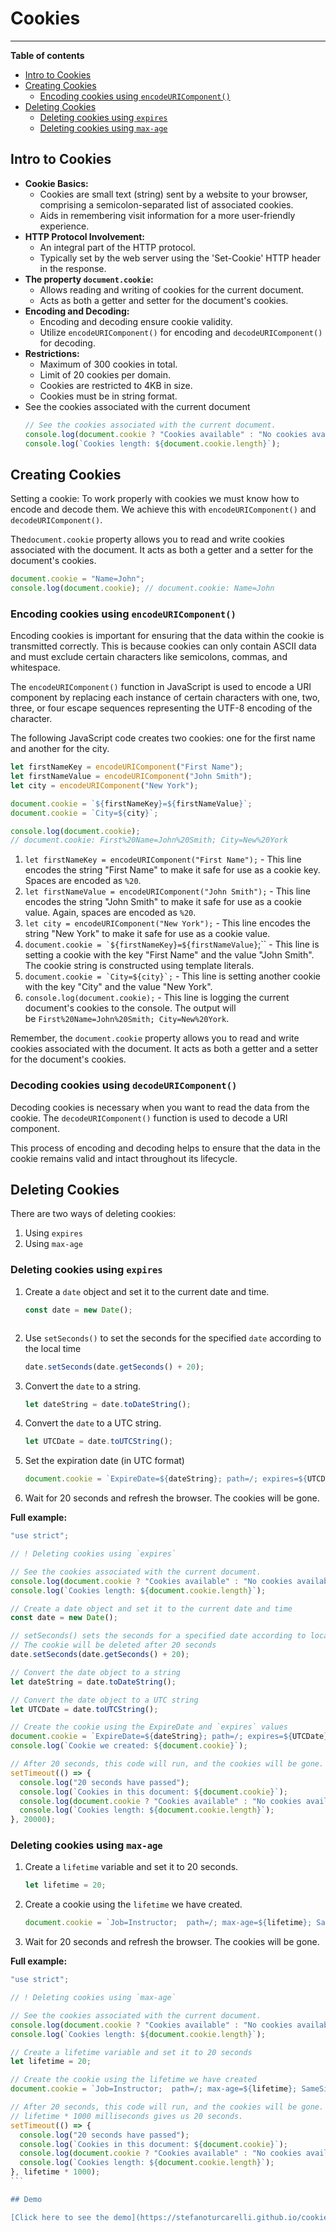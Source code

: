 # Cookies

---

**Table of contents**

- [Intro to Cookies](#intro-to-cookies)
- [Creating Cookies](#creating-cookies)
  - [Encoding cookies using `encodeURIComponent()`](#encoding-cookies-using-encodeuricomponent)
- [Deleting Cookies](#deleting-cookies)
  - [Deleting cookies using `expires`](#deleting-cookies-using-expires)
  - [Deleting cookies using `max-age`](#deleting-cookies-using-max-age)

## Intro to Cookies

- **Cookie Basics:**
  - Cookies are small text (string) sent by a website to your browser, comprising a semicolon-separated list of associated cookies.
  - Aids in remembering visit information for a more user-friendly experience.
- **HTTP Protocol Involvement:**
  - An integral part of the HTTP protocol.
  - Typically set by the web server using the 'Set-Cookie' HTTP header in the response.
- **The property `document.cookie`:**
  - Allows reading and writing of cookies for the current document.
  - Acts as both a getter and setter for the document's cookies.
- **Encoding and Decoding:**
  - Encoding and decoding ensure cookie validity.
  - Utilize `encodeURIComponent()` for encoding and `decodeURIComponent()` for decoding.
- **Restrictions:**
  - Maximum of 300 cookies in total.
  - Limit of 20 cookies per domain.
  - Cookies are restricted to 4KB in size.
  - Cookies must be in string format.
- See the cookies associated with the current document
  ```jsx
  // See the cookies associated with the current document.
  console.log(document.cookie ? "Cookies available" : "No cookies available");
  console.log(`Cookies length: ${document.cookie.length}`);
  ```

## Creating Cookies

Setting a cookie:
To work properly with cookies we must know how to encode and decode them. We achieve this with `encodeURIComponent()` and `decodeURIComponent()`.

The`document.cookie` property allows you to read and write cookies associated with the document. It acts as both a getter and a setter for the document's cookies.

```jsx
document.cookie = "Name=John";
console.log(document.cookie); // document.cookie: Name=John
```

### Encoding cookies using `encodeURIComponent()`

Encoding cookies is important for ensuring that the data within the cookie is transmitted correctly. This is because cookies can only contain ASCII data and must exclude certain characters like semicolons, commas, and whitespace.

The `encodeURIComponent()` function in JavaScript is used to encode a URI component by replacing each instance of certain characters with one, two, three, or four escape sequences representing the UTF-8 encoding of the character.

The following JavaScript code creates two cookies: one for the first name and another for the city.

```jsx
let firstNameKey = encodeURIComponent("First Name");
let firstNameValue = encodeURIComponent("John Smith");
let city = encodeURIComponent("New York");

document.cookie = `${firstNameKey}=${firstNameValue}`;
document.cookie = `City=${city}`;

console.log(document.cookie);
// document.cookie: First%20Name=John%20Smith; City=New%20York
```

1. `let firstNameKey = encodeURIComponent("First Name");` - This line encodes the string "First Name" to make it safe for use as a cookie key. Spaces are encoded as `%20`.
2. `let firstNameValue = encodeURIComponent("John Smith");` - This line encodes the string "John Smith" to make it safe for use as a cookie value. Again, spaces are encoded as `%20`.
3. `let city = encodeURIComponent("New York");` - This line encodes the string "New York" to make it safe for use as a cookie value.
4. `` document.cookie = `${firstNameKey}=${firstNameValue} ``;`` - This line is setting a cookie with the key "First Name" and the value "John Smith". The cookie string is constructed using template literals.
5. `` document.cookie = `City=${city}`; `` - This line is setting another cookie with the key "City" and the value "New York".
6. `console.log(document.cookie);` - This line is logging the current document's cookies to the console. The output will be `First%20Name=John%20Smith; City=New%20York`.

Remember, the `document.cookie` property allows you to read and write cookies associated with the document. It acts as both a getter and a setter for the document's cookies.

### Decoding cookies using `decodeURIComponent()`

Decoding cookies is necessary when you want to read the data from the cookie. The `decodeURIComponent()` function is used to decode a URI component.

This process of encoding and decoding helps to ensure that the data in the cookie remains valid and intact throughout its lifecycle.

## Deleting Cookies

There are two ways of deleting cookies:

1. Using `expires`
2. Using `max-age`

### Deleting cookies using `expires`

1. Create a `date` object and set it to the current date and time.

   ```jsx
   const date = new Date();
   ```

```

```

2. Use `setSeconds()` to set the seconds for the specified `date` according to the local time

   ```jsx
   date.setSeconds(date.getSeconds() + 20);
   ```

3. Convert the `date` to a string.

   ```jsx
   let dateString = date.toDateString();
   ```

4. Convert the `date` to a UTC string.

   ```jsx
   let UTCDate = date.toUTCString();
   ```

5. Set the expiration date (in UTC format)

   ```jsx
   document.cookie = `ExpireDate=${dateString}; path=/; expires=${UTCDate}`;
   ```

6. Wait for 20 seconds and refresh the browser. The cookies will be gone.

**Full example:**

```jsx
"use strict";

// ! Deleting cookies using `expires`

// See the cookies associated with the current document.
console.log(document.cookie ? "Cookies available" : "No cookies available");
console.log(`Cookies length: ${document.cookie.length}`);

// Create a date object and set it to the current date and time
const date = new Date();

// setSeconds() sets the seconds for a specified date according to local time
// The cookie will be deleted after 20 seconds
date.setSeconds(date.getSeconds() + 20);

// Convert the date object to a string
let dateString = date.toDateString();

// Convert the date object to a UTC string
let UTCDate = date.toUTCString();

// Create the cookie using the ExpireDate and `expires` values
document.cookie = `ExpireDate=${dateString}; path=/; expires=${UTCDate}`;
console.log(`Cookie we created: ${document.cookie}`);

// After 20 seconds, this code will run, and the cookies will be gone.
setTimeout(() => {
  console.log("20 seconds have passed");
  console.log(`Cookies in this document: ${document.cookie}`);
  console.log(document.cookie ? "Cookies available" : "No cookies available");
  console.log(`Cookies length: ${document.cookie.length}`);
}, 20000);
```

### Deleting cookies using `max-age`

1. Create a `lifetime` variable and set it to 20 seconds.

   ```jsx
   let lifetime = 20;
   ```

2. Create a cookie using the `lifetime` we have created.

   ```jsx
   document.cookie = `Job=Instructor;  path=/; max-age=${lifetime}; SameSite=Lax; Secure`;
   ```

3. Wait for 20 seconds and refresh the browser. The cookies will be gone.

**Full example:**

````jsx
"use strict";

// ! Deleting cookies using `max-age`

// See the cookies associated with the current document.
console.log(document.cookie ? "Cookies available" : "No cookies available");
console.log(`Cookies length: ${document.cookie.length}`);

// Create a lifetime variable and set it to 20 seconds
let lifetime = 20;

// Create the cookie using the lifetime we have created
document.cookie = `Job=Instructor;  path=/; max-age=${lifetime}; SameSite=Lax; Secure`;

// After 20 seconds, this code will run, and the cookies will be gone.
// lifetime * 1000 milliseconds gives us 20 seconds.
setTimeout(() => {
  console.log("20 seconds have passed");
  console.log(`Cookies in this document: ${document.cookie}`);
  console.log(document.cookie ? "Cookies available" : "No cookies available");
  console.log(`Cookies length: ${document.cookie.length}`);
}, lifetime * 1000);
```

## Demo

[Click here to see the demo](https://stefanoturcarelli.github.io/cookies/)
````

